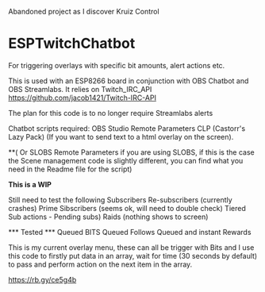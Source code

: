 Abandoned project as I discover Kruiz Control

# ESPTwitchChatbot

For triggering overlays with specific bit amounts, alert actions etc.

This is used with an ESP8266 board in conjunction with OBS Chatbot and OBS Streamlabs.
It relies on Twitch_IRC_API https://github.com/jacob1421/Twitch-IRC-API

The plan for this code is to no longer require Streamlabs alerts

Chatbot scripts required:
OBS Studio Remote Parameters 
CLP (Castorr's Lazy Pack) (If you want to send text to a html overlay on the screen).

**( Or SLOBS Remote Parameters if you are using SLOBS, if this is the case the Scene management code is slightly different, you can find what you need in the Readme file for the script)



**********This is a WIP**********

Still need to test the following 
Subscribers
Re-subscribers (currently crashes)
Prime Sibscribers (seems ok, will need to double check)
Tiered Sub actions - Pending subs)
Raids (nothing shows to screen)

*** Tested ***
Queued BITS
Queued Follows
Queued and instant Rewards


This is my current overlay menu, these can all be trigger with Bits and I use this code to firstly put data in an array, wait for time (30 seconds by default) to pass and perform action on the next item in the array.

https://rb.gy/ce5g4b
